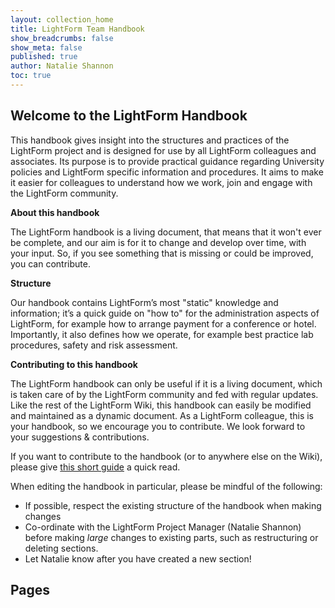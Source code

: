 ```yaml
---
layout: collection_home
title: LightForm Team Handbook
show_breadcrumbs: false
show_meta: false
published: true
author: Natalie Shannon
toc: true
---
```


## Welcome to the LightForm Handbook

This handbook gives insight into the structures and practices of the LightForm project and is designed for use by all LightForm colleagues and associates.
Its purpose is to provide practical guidance regarding University policies and LightForm specific information and procedures.
It aims to make it easier for colleagues to understand how we work, join and engage with the LightForm community.

**About this handbook**

The LightForm handbook is a living document, that means that it won't ever be complete, and our aim is for it to change and develop over time, with your input. So, if you see something that is missing or could be improved, you can contribute.

**Structure**

Our handbook contains LightForm’s most "static" knowledge and information; it’s a quick guide on "how to" for the administration aspects of LightForm, for example how to arrange payment for a conference or hotel. Importantly, it also defines how we operate, for example best practice lab procedures, safety and risk assessment.   

**Contributing to this handbook**

The LightForm handbook can only be useful if it is a living document, which is taken care of by the LightForm community and fed with regular updates. Like the rest of the LightForm Wiki, this handbook can easily be modified and maintained as a dynamic document. As a LightForm colleague, this is your handbook, so we encourage you to contribute. We look forward to your suggestions & contributions.

If you want to contribute to the handbook (or to anywhere else on the Wiki), please give [this short guide](/wiki/miscellaneous/contribution) a quick read.

When editing the handbook in particular, please be mindful of the following:

- If possible, respect the existing structure of the handbook when making changes
- Co-ordinate with the LightForm Project Manager (Natalie Shannon) before making *large* changes to existing parts, such as restructuring or deleting sections.
- Let Natalie know after you have created a new section!

## Pages

